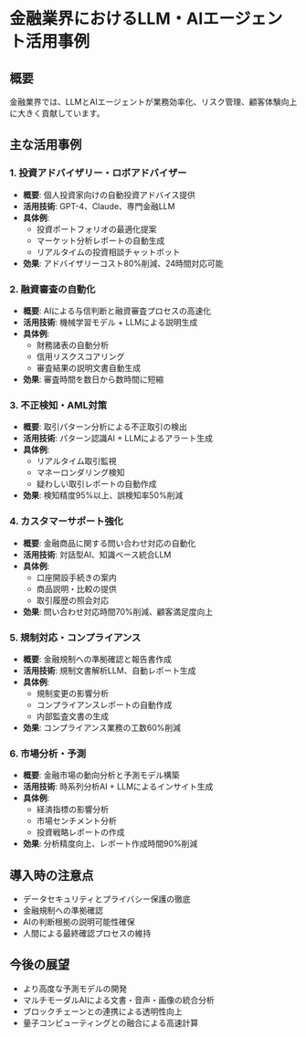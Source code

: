 # 金融業界におけるLLM・AIエージェント活用事例

## 概要
金融業界では、LLMとAIエージェントが業務効率化、リスク管理、顧客体験向上に大きく貢献しています。

## 主な活用事例

### 1. 投資アドバイザリー・ロボアドバイザー
- **概要**: 個人投資家向けの自動投資アドバイス提供
- **活用技術**: GPT-4、Claude、専門金融LLM
- **具体例**:
  - 投資ポートフォリオの最適化提案
  - マーケット分析レポートの自動生成
  - リアルタイムの投資相談チャットボット
- **効果**: アドバイザリーコスト80%削減、24時間対応可能

### 2. 融資審査の自動化
- **概要**: AIによる与信判断と融資審査プロセスの高速化
- **活用技術**: 機械学習モデル + LLMによる説明生成
- **具体例**:
  - 財務諸表の自動分析
  - 信用リスクスコアリング
  - 審査結果の説明文書自動生成
- **効果**: 審査時間を数日から数時間に短縮

### 3. 不正検知・AML対策
- **概要**: 取引パターン分析による不正取引の検出
- **活用技術**: パターン認識AI + LLMによるアラート生成
- **具体例**:
  - リアルタイム取引監視
  - マネーロンダリング検知
  - 疑わしい取引レポートの自動作成
- **効果**: 検知精度95%以上、誤検知率50%削減

### 4. カスタマーサポート強化
- **概要**: 金融商品に関する問い合わせ対応の自動化
- **活用技術**: 対話型AI、知識ベース統合LLM
- **具体例**:
  - 口座開設手続きの案内
  - 商品説明・比較の提供
  - 取引履歴の照会対応
- **効果**: 問い合わせ対応時間70%削減、顧客満足度向上

### 5. 規制対応・コンプライアンス
- **概要**: 金融規制への準拠確認と報告書作成
- **活用技術**: 規制文書解析LLM、自動レポート生成
- **具体例**:
  - 規制変更の影響分析
  - コンプライアンスレポートの自動作成
  - 内部監査文書の生成
- **効果**: コンプライアンス業務の工数60%削減

### 6. 市場分析・予測
- **概要**: 金融市場の動向分析と予測モデル構築
- **活用技術**: 時系列分析AI + LLMによるインサイト生成
- **具体例**:
  - 経済指標の影響分析
  - 市場センチメント分析
  - 投資戦略レポートの作成
- **効果**: 分析精度向上、レポート作成時間90%削減

## 導入時の注意点
- データセキュリティとプライバシー保護の徹底
- 金融規制への準拠確認
- AIの判断根拠の説明可能性確保
- 人間による最終確認プロセスの維持

## 今後の展望
- より高度な予測モデルの開発
- マルチモーダルAIによる文書・音声・画像の統合分析
- ブロックチェーンとの連携による透明性向上
- 量子コンピューティングとの融合による高速計算